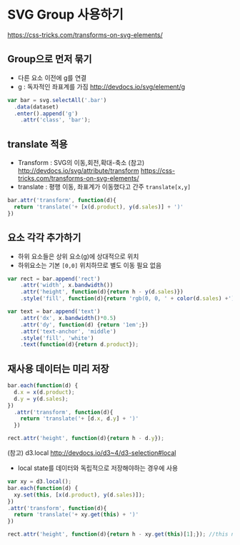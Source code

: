 SVG Group 사용하기
===
https://css-tricks.com/transforms-on-svg-elements/


Group으로 먼저 묶기
---

- 다른 요소 이전에 g를 연결
- g : 독자적인 좌표계를 가짐 http://devdocs.io/svg/element/g

```javascript
var bar = svg.selectAll('.bar')
  .data(dataset)
  .enter().append('g')
    .attr('class', 'bar');
```


translate 적용
---
- Transform : SVG의 이동,회전,확대-축소 (참고) http://devdocs.io/svg/attribute/transform https://css-tricks.com/transforms-on-svg-elements/
- translate : 평행 이동, 좌표계가 이동했다고 간주 `translate[x,y]`

```javascript
bar.attr('transform', function(d){
  return 'translate('+ [x(d.product), y(d.sales)] + ')'
})
```



요소 각각 추가하기
---
- 하위 요소들은 상위 요소(g)에 상대적으로 위치
- 하위요소는 기본 `[0,0]` 위치하므로 별도 이동 필요 없음


```javascript
var rect = bar.append('rect')
    .attr('width', x.bandwidth())
    .attr('height', function(d){return h - y(d.sales)})
    .style('fill', function(d){return 'rgb(0, 0, ' + color(d.sales) +')'});

var text = bar.append('text')
    .attr('dx', x.bandwidth()*0.5)
    .attr('dy', function(d) {return '1em';})
    .attr('text-anchor', 'middle')
    .style('fill', 'white')
    .text(function(d){return d.product});

```


재사용 데이터는 미리 저장
---

```javascript
bar.each(function(d) {
  d.x = x(d.product);
  d.y = y(d.sales);
})
  .attr('transform', function(d){
    return 'translate('+ [d.x, d.y] + ')'
  })

rect.attr('height', function(d){return h - d.y});
```


(참고) d3.local http://devdocs.io/d3~4/d3-selection#local
 - local state를 데이터와 독립적으로 저장해야하는 경우에 사용

 ```javascript
 var xy = d3.local();
 bar.each(function(d) {
   xy.set(this, [x(d.product), y(d.sales)]);
 })
 .attr('transform', function(d){
   return 'translate('+ xy.get(this) + ')'
 })

 rect.attr('height', function(d){return h - xy.get(this)[1];}); //this node에서 찾지 못하면 ancestor 살펴봄.
 ```
